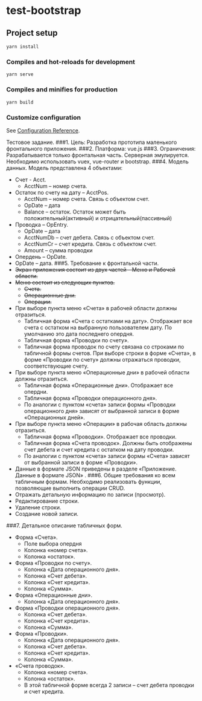 # test-bootstrap

## Project setup
```
yarn install
```

### Compiles and hot-reloads for development
```
yarn serve
```

### Compiles and minifies for production
```
yarn build
```

### Customize configuration
See [Configuration Reference](https://cli.vuejs.org/config/).


Тестовое задание.
###1.	Цель:
      Разработка прототипа маленького фронтального приложения.
###2.	Платформа:
      vue.js
###3.	Ограничения:
      Разрабатывается только фронтальная часть. Серверная эмулируется.
      Необходимо использовать vuex, vue-router и bootstrap.
###4.	Модель данных. Модель представлена 4 объектами:
+ Счет - Acct.
  + AcctNum – номер счета.
 + Остаток по счету на дату – AcctPos.
   +	AcctNum – номер счета. Связь с объектом счет.
   +	OpDate – дата
   +	Balance – остаток. Остаток может быть положительный(активный) и отрицательный(пассивный)
 + Проводка – OpEntry.
   +	OpDate – дата
   +	AcctNumDb – счет дебета. Связь с объектом счет.
   +	AcctNumCr – счет кредита. Связь с объектом счет.
   +	Amount – сумма проводки
+	Опердень – OpDate.
   + OpDate – дата.
###5.	Требование к фронтальной части.
+ ~~Экран приложения состоит из двух частей – Меню и Рабочей области.~~
+ ~~Меню состоит из следующих пунктов.~~
  +	~~Счета.~~
  +	~~Операционные дни.~~
  +	~~Операции.~~
+ При выборе пункта меню «Счета» в рабочей области должны отразиться.
  +	Табличная форма «Счета с остатками на дату». Отображает все счета с остатком на выбранную пользователем дату. По умолчанию это дата последнего опердня.
  +	Табличная форма «Проводки по счету».
  + Табличная форма проводок по счету связана со строками по табличной формы счетов. При выборе строки в форме «Счета», в форме «Проводки по счету» должны отражаться проводки, соответствующие счету.
+ При выборе пункта меню «Операционные дни» в рабочей области должны отразиться.
  +	Табличная форма «Операционные дни». Отображает все опердни.
  +	Табличная форма «Проводки операционного дня».
  + По аналогии с пунктом «счета» записи формы «Проводки операционного дня» зависят от выбранной записи в форме «Операционных дней».
+ При выборе пункта меню «Операции» в рабочая область должны отразиться.
  +	Табличная форма «Проводки». Отображает все проводки.
  +	Табличная форма «Счета проводок». Должны быть отображены счет дебета и счет кредита с остатком на дату проводки.
  + По аналогии с пунктом «счета» записи формы «Счета» зависят от выбранной записи в форме «Проводки».
+ Данные  в формате JSON приведены в разделе «Приложение. Данные в формате JSON» .
###6.	Общие требования ко всем табличным формам.
Необходимо реализовать функции, позволяющие выполнить операции CRUD.
+	Отражать детальную информацию по записи (просмотр).
+	Редактирование строки.
+	Удаление строки.
+	Создание новой записи.

###7.	Детальное описание табличных форм.
+ Форма «Счета».
  +	Поле выбора опердня
  +	Колонка «номер счета».
  +	Колонка «остаток».
+ Форма «Проводки по счету».
  +	Колонка «Дата операционного дня».
  +	Колонка «Счет дебета».
  +	Колонка «Счет кредита».
  +	Колонка «Сумма».
+ Форма «Операционные дни».
  +	Колонка «Дата операционного дня».
+ Форма «Проводки операционного дня».
  + Колонка «Счет дебета».
  +	Колонка «Счет кредита».
  +	Колонка «Сумма».
+ Форма «Проводки».
  +	Колонка «Дата операционного дня».
  +	Колонка «Счет дебета».
  +	Колонка «Счет кредита».
  +	Колонка «Сумма».
+ «Счета проводок».
  +	Колонка «номер счета».
  +	Колонка «остаток».
  +	В этой табличной форме всегда 2 записи – счет дебета проводки и счет кредита.

